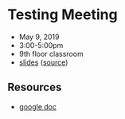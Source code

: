 # Testing Meeting
- May 9, 2019
- 3:00-5:00pm
- 9th floor classroom
- [slides](https://flatironinstitute.github.io/learn-sciware-dev/02_Testing/reveal.html) ([source](slides.md))

## Resources
- [google doc](https://docs.google.com/document/d/1jelOVVvRuTWLswgaVSIjAE5nYfVlBtSC_xusUm071sY/edit?usp=sharing)
